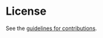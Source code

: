# License

See the
[guidelines for contributions](https://github.com/mpiraux/draft-piraux-quic-additional-addresses/blob/main/CONTRIBUTING.md).
